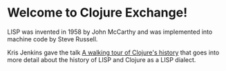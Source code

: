 # Welcome to Clojure Exchange!

LISP was invented in 1958 by John McCarthy and was implemented into machine code by Steve Russell.

Kris Jenkins gave the talk [A walking tour of Clojure's history](https://skillsmatter.com/skillscasts/3555-a-walking-tour-of-clojures-history) that goes into more detail about the history of LISP and Clojure as a LISP dialect.


